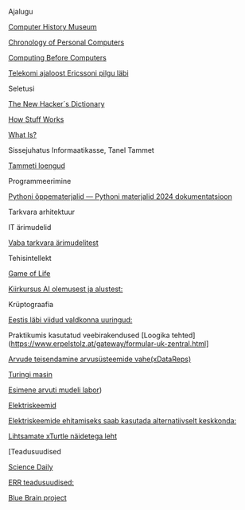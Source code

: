 Ajalugu

[Computer History Museum](http://www.computerhistory.org)

[Chronology of Personal Computers](http://www.islandnet.com/~kpolsson/comphist/)

[Computing Before Computers](http://ed-thelen.org/comp-hist/CBC.html)

[Telekomi ajaloost Ericssoni pilgu läbi](http://www.ericsson.com/thecompany/company_facts/history)

Seletusi

[The New Hacker´s Dictionary](http://www.outpost9.com/reference/jargon/jargon_toc.html)

[How Stuff Works](http://computer.howstuffworks.com/)

[What Is?](http://whatis.techtarget.com/)  

Sissejuhatus Informaatikasse, Tanel Tammet

[Tammeti loengud](http://www.lambda.ee/wiki/Itv0010)

Programmeerimine

[Pythoni õppematerjalid — Pythoni materjalid 2024 dokumentatsioon](https://pydoc.pages.taltech.ee/index.html)

Tarkvara arhitektuur

IT ärimudelid

[Vaba tarkvara ärimudelitest](http://ftacademy.org/files/materials/fta-m5-economic_models.pdf)

Tehisintellekt

[Game of Life](http://en.wikipedia.org/wiki/Conway%27s_Game_of_Life)

[Kiirkursus AI olemusest ja alustest:](https://www.elementsofai.com/)

Krüptograafia

[Eestis läbi viidud valdkonna uuringud:](https://ria.ee/amet-uudised-ja-kontakt/uudised-pressikontakt/uuringud-ja-analuusid#kruptouuringud)

 
Praktikumis kasutatud veebirakendused 
[Loogika tehted](https://www.erpelstolz.at/gateway/formular-uk-zentral.html]

[Arvude teisendamine arvusüsteemide vahe(xDataReps)](https://math.hws.edu/eck/js/datareps/xDataReps.html)

[Turingi masin](https://math.hws.edu/eck/js/turing-machine/TM.html)

[Esimene arvuti mudeli labor](https://math.hws.edu/eck/js/xComputer/xComputer.html))

[Elektriskeemid](https://math.hws.edu/eck/js/xLogicCircuits/xLogicCircuits.html)

[Elektriskeemide ehitamiseks saab kasutada alternatiivselt keskkonda:](https://circuitverse.org/simulator)

[Lihtsamate xTurtle näidetega leht](https://math.hws.edu/eck/js/xTurtle/xTurtle.html)

[Teadusuudised

[Science Daily](http://www.sciencedaily.com/news/computers_math/)

[ERR teadusuudised:](http://novaator.err.ee/)

[Blue Brain project](http://bluebrain.epfl.ch/)
